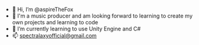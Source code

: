 - 👋 Hi, I’m @aspireTheFox
- 👀 I'm a music producer and am looking forward to learning to create my own projects and learning to code
- 🌱 I’m currently learning to use Unity Engine and C#
- 📫 spectralaxyofficial@gmail.com

<!---
aspireTheFox/aspireTheFox is a ✨ special ✨ repository because its `README.md` (this file) appears on your GitHub profile.
You can click the Preview link to take a look at your changes.
--->
